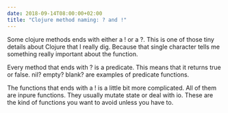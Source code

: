 ```yaml
---
date: 2018-09-14T08:00:00+02:00
title: "Clojure method naming: ? and !"
---
```


Some clojure methods ends with either a ! or a ?. This is one of those tiny details about Clojure that I really dig. Because that single character tells me something really important about the function. 

Every method that ends with ? is a predicate. This means that it returns true or false. nil? empty? blank? are examples of predicate functions. 

The functions that ends with a ! is a little bit more complicated. All of them are inpure functions. They usually mutate state or deal with io. These are the kind of functions you want to avoid unless you have to.
